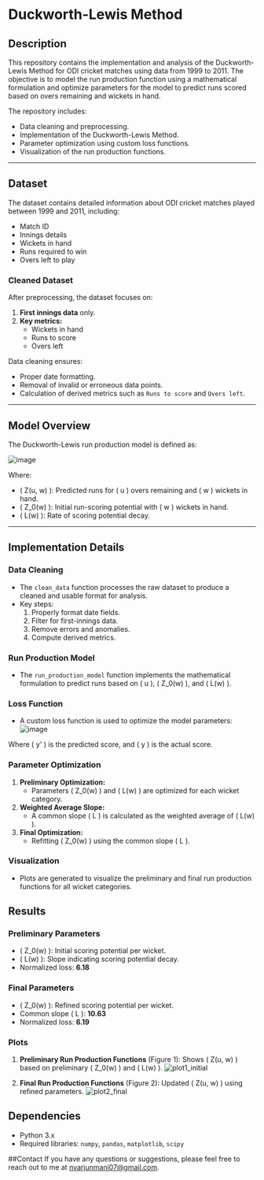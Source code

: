 
# **Duckworth-Lewis Method**

## **Description**
This repository contains the implementation and analysis of the Duckworth-Lewis Method for ODI cricket matches using data from 1999 to 2011. The objective is to model the run production function using a mathematical formulation and optimize parameters for the model to predict runs scored based on overs remaining and wickets in hand.

The repository includes:
- Data cleaning and preprocessing.
- Implementation of the Duckworth-Lewis Method.
- Parameter optimization using custom loss functions.
- Visualization of the run production functions.

---

## **Dataset**
The dataset contains detailed information about ODI cricket matches played between 1999 and 2011, including:
- Match ID
- Innings details
- Wickets in hand
- Runs required to win
- Overs left to play

### **Cleaned Dataset**
After preprocessing, the dataset focuses on:
1. **First innings data** only.
2. **Key metrics:**
   - Wickets in hand
   - Runs to score
   - Overs left

Data cleaning ensures:
- Proper date formatting.
- Removal of invalid or erroneous data points.
- Calculation of derived metrics such as `Runs to score` and `Overs left`.

---

## **Model Overview**
The Duckworth-Lewis run production model is defined as:

![image](https://github.com/user-attachments/assets/234af6f5-a8da-45e7-ab7c-329424f8a4cc)


Where:
- \( Z(u, w) \): Predicted runs for \( u \) overs remaining and \( w \) wickets in hand.
- \( Z_0(w) \): Initial run-scoring potential with \( w \) wickets in hand.
- \( L(w) \): Rate of scoring potential decay.

---

## **Implementation Details**
### **Data Cleaning**
- The `clean_data` function processes the raw dataset to produce a cleaned and usable format for analysis.
- Key steps:
  1. Properly format date fields.
  2. Filter for first-innings data.
  3. Remove errors and anomalies.
  4. Compute derived metrics.

### **Run Production Model**
- The `run_production_model` function implements the mathematical formulation to predict runs based on \( u \), \( Z_0(w) \), and \( L(w) \).

### **Loss Function**
- A custom loss function is used to optimize the model parameters:
![image](https://github.com/user-attachments/assets/e857595a-8211-4a34-af6b-66c8fd4bc164)

Where \( y' \) is the predicted score, and \( y \) is the actual score.

### **Parameter Optimization**
1. **Preliminary Optimization:**
   - Parameters \( Z_0(w) \) and \( L(w) \) are optimized for each wicket category.
2. **Weighted Average Slope:**
   - A common slope \( L \) is calculated as the weighted average of \( L(w) \).
3. **Final Optimization:**
   - Refitting \( Z_0(w) \) using the common slope \( L \).

### **Visualization**
- Plots are generated to visualize the preliminary and final run production functions for all wicket categories.


## **Results**
### **Preliminary Parameters**
- \( Z_0(w) \): Initial scoring potential per wicket.
- \( L(w) \): Slope indicating scoring potential decay.
- Normalized loss: **6.18**

### **Final Parameters**
- \( Z_0(w) \): Refined scoring potential per wicket.
- Common slope \( L \): **10.63**
- Normalized loss: **6.19**

### **Plots**
1. **Preliminary Run Production Functions** (Figure 1): Shows \( Z(u, w) \) based on preliminary \( Z_0(w) \) and \( L(w) \). ![plot1_initial](https://github.com/user-attachments/assets/a32e0261-9afe-4f90-92dc-00d7483c4260)

   
2. **Final Run Production Functions** (Figure 2): Updated \( Z(u, w) \) using refined parameters.
![plot2_final](https://github.com/user-attachments/assets/cca336e0-6b46-4b6b-b603-465fc0e62867)



## **Dependencies**
- Python 3.x
- Required libraries: `numpy`, `pandas`, `matplotlib`, `scipy`

##Contact
If you have any questions or suggestions, please feel free to reach out to me at nvarjunmani07@gmail.com.
